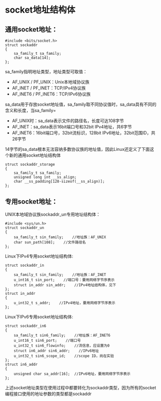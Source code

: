 # socket地址结构体

## 通用socket地址：

```
#include <bits/socket.h>
struct sockaddr
{
    sa_family_t sa_family;
    char sa_data[14];
};
```

sa_family指明地址类型，地址类型可取值：

- AF_UNIX / PF_UNIX：Unix本地域协议族
- AF_INET / PF_INET：TCP/IPv4协议族
- AF_INET6 / PF_INET6：TCP/IPv6协议族

sa_data用于存放socket地址值，sa_family取不同协议值时，sa_data具有不同的含义和长度，当sa_family=

- AF_UNIX时：sa_data表示文件的路径名，长度可达108字节
- AF_INET：sa_data表示16bit端口号和32bit IPv4地址，共6字节
- AF_INET6：16bit端口号，32bit流标识，128bit IPv6地址，32bit范围ID，共26字节



14字节的sa_data根本无法容纳多数协议族的地址值，因此Linux还定义了下面这个新的通用socket地址结构体

```
struct sockaddr_storage
{
    sa_family_t sa_family;
    unsigned long int __ss_align;
    char __ss_padding[128-sizeof(__ss_align)];
};
```


## 专用socket地址：

UNIX本地域协议族sockaddr_un专用地址结构体：

```
#include <sys/un.h>
struct sockaddr_un
{
    sa_family_t sin_family;    //地址族：AF_UNIX
    char sun_path[108];    //文件路径名
};
```

Linux下IPv4专用socket地址结构体:

```
struct sockaddr_in
{
    sa_family_t sin_family;    //地址族：AF_INET
    u_int16_t sin_port;    //端口号：要用网络字节序表示
    struct in_addr sin_addr;    //IPv4地址结构体，见下
};
struct in_addr
{
    u_int32_t s_addr;    //IPv4地址，要用网络字节序表示
};
```

Linux下IPv6专用socket地址结构体:

```
struct sockaddr_in6
{
    sa_family_t sin6_family;    //地址族：AF_INET6
    u_int16_t sin6_port;    //端口号
    u_int32_t sin6_flowinfo;    //流信息，应设置为0
    struct in6_addr sin6_addr;    //IPv6地址
    u_int32_t sin6_scope_id;    //scope ID，尚在实验
};
struct in6_addr
{
    unsigned char sa_addr[16];  //IPv6地址，要用网络字节序表示
};
```

上述socket地址类型在使用过程中都要转化为sockaddr类型，因为所有的socket编程接口使用的地址参数的类型都是sockaddr
